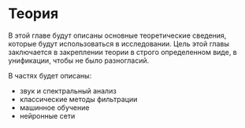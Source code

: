 # Теория

В этой главе будут описаны основные теоретические сведения, которые будут использоваться в исследовании. Цель этой главы заключается в закреплении теории в строго определенном виде, в унификации, чтобы не было разногласий.

В частях будет описаны:
- звук и спектральный анализ
- классические методы фильтрации
- машинное обучение
- нейронные сети
